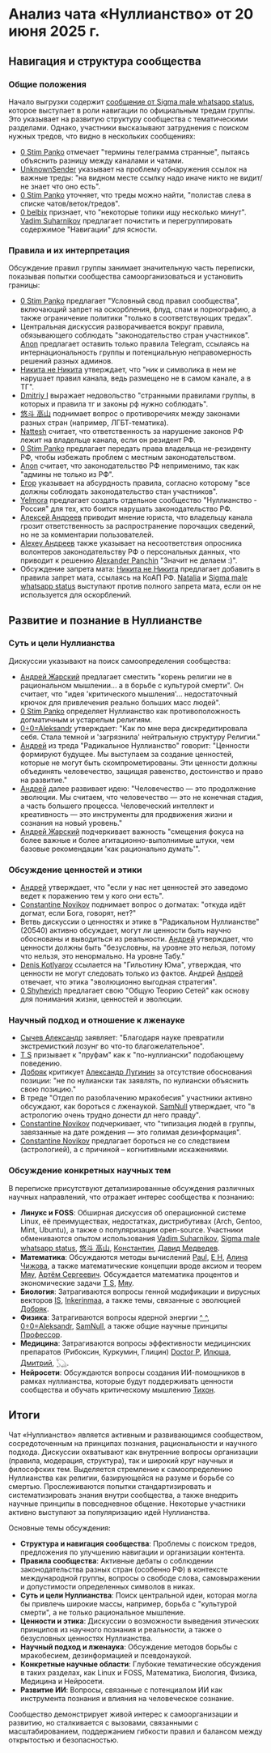 # Анализ чата «Нуллианство» от 20 июня 2025 г.

## Навигация и структура сообщества

### Общие положения
Начало выгрузки содержит [сообщение от Sigma male whatsapp status](https://t.me/NullianityNull/32144/51357), которое выступает в роли навигации по официальным тредам группы. Это указывает на развитую структуру сообщества с тематическими разделами. Однако, участники высказывают затруднения с поиском нужных тредов, что видно в нескольких сообщениях:
- [0 Stim Panko](https://t.me/NullianityNull/1/50020) отмечает "термины телеграмма странные", пытаясь объяснить разницу между каналами и чатами.
- [UnknownSender](https://t.me/NullianityNull/1/50157) указывает на проблему обнаружения ссылок на важные треды: "на видном месте ссылку надо иначе никто не видит/не знает что оно есть".
- [0 Stim Panko](https://t.me/NullianityNull/1/50168) уточняет, что треды можно найти, "полистав слева в списке чатов/веток/тредов".
- [0 belbix](https://t.me/NullianityNull/4551/49141) признает, что "некоторые топики ищу несколько минут".
[Vadim Suharnikov](https://t.me/NullianityNull/4551/49064) предлагает почистить и перегруппировать содержимое "Навигации" для ясности.

### Правила и их интерпретация
Обсуждение правил группы занимает значительную часть переписки, показывая попытки сообщества самоорганизоваться и установить границы:
- [0 Stim Panko](https://t.me/NullianityNull/1/49929) предлагает "Условный свод правил сообщества", включающий запрет на оскорбления, флуд, спам и порнографию, а также ограничение политики "только в соответствующих тредах".
- Центральная дискуссия разворачивается вокруг правила, обязывающего соблюдать "законодательство стран участников". [Anon](https://t.me/NullianityNull/1738/49484) предлагает оставить только правила Telegram, ссылаясь на интернациональность группы и потенциальную неправомерность решений разных админов.
- [Никита не Никита](https://t.me/NullianityNull/1738/49502) утверждает, что "ник и символика в нем не нарушает правил канала, ведь размещено не в самом канале, а в ТГ".
- [Dmitriy I](https://t.me/NullianityNull/1738/49556) выражает недовольство "странными правилами группы, в которых и правила тг и законы рф нужно соблюдать".
- [悠斗 高山](https://t.me/NullianityNull/1738/49561) поднимает вопрос о противоречиях между законами разных стран (например, ЛГБТ-тематика).
- [Nattesh](https://t.me/NullianityNull/1738/49570) считает, что ответственность за нарушение законов РФ лежит на владельце канала, если он резидент РФ.
- [0 Stim Panko](https://t.me/NullianityNull/1738/49597) предлагает передать права владельца не-резиденту РФ, чтобы избежать проблем с местным законодательством.
- [Anon](https://t.me/NullianityNull/1738/49614) считает, что законодательство РФ неприменимо, так как "админы не только из РФ".
- [Егор](https://t.me/NullianityNull/1738/49618) указывает на абсурдность правила, согласно которому "все должны соблюдать законодательство стан участников".
- [Yelmora](https://t.me/NullianityNull/1738/49625) предлагает создать отдельное сообщество "Нуллианство - Россия" для тех, кто боится нарушать законодательство РФ.
- [Алексей Андреев](https://t.me/NullianityNull/1738/50578) приводит мнение юриста, что владельцу канала грозит ответственность за распространение порочащих сведений, но не за комментарии пользователей.
- [Alexey Андреев](https://t.me/NullianityNull/1738/50815) также указывает на несоответствия опросника волонтеров законодательству РФ о персональных данных, что приводит к решению [Alexander Panchin](https://t.me/NullianityNull/1738/50874) "Значит не делаем :)".
- Обсуждение запрета мата: [Никита не Никита](https://t.me/NullianityNull/1738/52499) предлагает добавить в правила запрет мата, ссылаясь на КоАП РФ. [Natalia](https://t.me/NullianityNull/1738/52854) и [Sigma male whatsapp status](https://t.me/NullianityNull/4551/52646) выступают против полного запрета мата, если он не используется для оскорблений.

## Развитие и познание в Нуллианстве

### Суть и цели Нуллианства
Дискуссии указывают на поиск самоопределения сообщества:
- [Андрей Жарский](https://t.me/NullianityNull/1738/50671) предлагает сместить "корень религии не в рациональном мышлении... а в борьбе с культурой смерти". Он считает, что "идея 'критического мышления'... недостаточный крючок для привлечения реально больших масс людей".
- [0 Stim Panko](https://t.me/NullianityNull/1054/48488) определяет Нуллианство как противоположность догматичным и устарелым религиям.
- [0÷0=Aleksandr](https://t.me/NullianityNull/1054/50783) утверждает: "Как по мне вера дискредитировала себя. Стала темной и 'загрязнила' нейтральную структуру Религии."
- [Андрей](https://t.me/NullianityNull/20540/50085) из треда "Радикальное Нуллианство" говорит: "Ценности формируют будущее. Мы выступаем за создание ценностей, которые не могут быть скомпрометированы. Эти ценности должны объединять человечество, защищая равенство, достоинство и право на развитие."
- [Андрей](https://t.me/NullianityNull/20540/50183) далее развивает идею: "Человечество — это продолжение эволюции. Мы считаем, что человечество — это не конечная стадия, а часть большего процесса. Человеческий интеллект и креативность — это инструменты для продвижения жизни и сознания на новый уровень."
- [Андрей Жарский](https://t.me/NullianityNull/51839/53797) подчеркивает важность "смещения фокуса на более важные и более агитационно-выполнимые штуки, чем базовые рекомендации 'как рационально думать'".


### Обсуждение ценностей и этики
- [Андрей](https://t.me/NullianityNull/20540/50106) утверждает, что "если у нас нет ценностей это заведомо ведет к поражению тем у кого они есть".
- [Constantine Novikov](https://t.me/NullianityNull/20540/50264) поднимает вопрос о догматах: "откуда идёт догмат, если Бога, говорят, нет?"
- Ветвь дискуссии о ценностях и этике в "Радикальном Нуллианстве" (20540) активно обсуждает, могут ли ценности быть научно обоснованы и выводиться из реальности. [Андрей](https://t.me/NullianityNull/20540/50547) утверждает, что ценности должны быть "безусловны, на уровне это нельзя, потому что нельзя, это ненормально. На уровне Табу."
- [Denis Kotlyarov](https://t.me/NullianityNull/20540/50551) ссылается на "Гильотину Юма", утверждая, что ценности не могут следовать только из фактов. Андрей [Андрей](https://t.me/NullianityNull/20540/50639) отвечает, что этика "эволюционно выгодная стратегия".
- [0 Shyhevich](https://t.me/NullianityNull/20540/53200) предлагает свою "Общую Теорию Сетей" как основу для понимания жизни, ценностей и эволюции.


### Научный подход и отношение к лженауке
- [Сычев Александр](https://t.me/NullianityNull/1/48456) заявляет: "Благодаря науке превратили экстремисткий лозунг во что-то благожелательное".
- [T S](https://t.me/NullianityNull/1/49620) призывает к "пруфам" как к "по-нуллиански" подобающему поведению.
- [Добряк](https://t.me/NullianityNull/1/50136) критикует [Александр Лугинин](https://t.me/NullianityNull/1/50191) за отсутствие обоснования позиции: "не по нулиански так заявлять, по нулиански объяснить свою позицию."
- В треде "Отдел по разоблачению мракобесия" участники активно обсуждают, как бороться с лженаукой. [SamNull](https://t.me/NullianityNull/46149/48403) утверждает, что "в астрологию очень трудно донести дл него правду".
- [Constantine Novikov](https://t.me/NullianityNull/46149/48440) подчеркивает, что "типизация людей в группы, завязанные на дате рождения — это голимая дезинформация".
- [Constantine Novikov](https://t.me/NullianityNull/46149/48445) предлагает бороться не со следствием (астрологией), а с причиной – когнитивными искажениями.


### Обсуждение конкретных научных тем
В переписке присутствуют детализированные обсуждения различных научных направлений, что отражает интерес сообщества к познанию:
- **Линукс и FOSS**: Обширная дискуссия об операционной системе Linux, её преимуществах, недостатках, дистрибутивах (Arch, Gentoo, Mint, Ubuntu), а также о популяризации open-source. Участники обмениваются опытом использования [Vadim Suharnikov](https://t.me/NullianityNull/999/49136), [Sigma male whatsapp status](https://t.me/NullianityNull/999/50012), [悠斗 高山](https://t.me/NullianityNull/999/50889), [Константин](https://t.me/NullianityNull/999/51868), [Давид Медведев](https://t.me/NullianityNull/999/53283).
- **Математика**: Обсуждаются методы вычислений [Paul](https://t.me/NullianityNull/873/51003), [E H](https://t.me/NullianityNull/873/51212), [Алина Чижова](https://t.me/NullianityNull/873/51334), а также математические концепции вроде аксиом и теорем [Мяу](https://t.me/NullianityNull/873/51953), [Артём Сергеевич](https://t.me/NullianityNull/873/53398). Обсуждается математика процентов и экономические задачи [T S](https://t.me/NullianityNull/873/52252), [Мяу](https://t.me/NullianityNull/873/52661).
- **Биология**: Затрагиваются вопросы генной модификации и вирусных векторов [IS](https://t.me/NullianityNull/909/48317), [Inkerinmaa](https://t.me/NullianityNull/909/48325), а также темы, связанные с эволюцией [Добряк](https://t.me/NullianityNull/909/48365).
- **Физика**: Затрагиваются вопросы ядерной энергии [^ ^](https://t.me/NullianityNull/933/51388), [0÷0=Aleksandr](https://t.me/NullianityNull/933/51437), [SamNull](https://t.me/NullianityNull/933/52828), а также общие научные принципы [Профессор](https://t.me/NullianityNull/854/52749).
- **Медицина**: Затрагиваются вопросы эффективности медицинских препаратов (Рибоксин, Куркумин, Глицин) [Doctor P](https://t.me/NullianityNull/2239/48500), [Илюша](https://t.me/NullianityNull/2239/48621), [Дмитрий](https://t.me/NullianityNull/2239/53696), [𓆏](https://t.me/NullianityNull/2239/54788).
- **Нейросети**: Обсуждаются вопросы создания ИИ-помощников в рамках нуллианства, которые будут поддерживать ценности сообщества и обучать критическому мышлению [Тихон](https://t.me/NullianityNull/1738/55496).

## Итоги

Чат «Нуллианство» является активным и развивающимся сообществом, сосредоточенным на принципах познания, рациональности и научного подхода. Дискуссии охватывают как внутренние вопросы организации (правила, модерация, структура), так и широкий круг научных и философских тем. Выделяется стремление к самоопределению Нуллианства как религии, базирующейся на разуме и борьбе со смертью. Прослеживаются попытки стандартизировать и систематизировать знания внутри сообщества, а также внедрить научные принципы в повседневное общение. Некоторые участники активно выступают за популяризацию идей Нуллианства.

Основные темы обсуждения:

- **Структура и навигация сообщества**: Проблемы с поиском тредов, предложения по улучшению навигации и организации контента.
- **Правила сообщества**: Активные дебаты о соблюдении законодательства разных стран (особенно РФ) в контексте международной группы, вопросы о свободе слова, самовыражении и допустимости определенных символов в никах.
- **Суть и цели Нуллианства**: Поиск центральной идеи, которая могла бы привлечь широкие массы, например, борьба с "культурой смерти", а не только рациональное мышление.
- **Ценности и этика**: Дискуссии о возможности выведения этических принципов из научного познания и реальности, а также о безусловных ценностях Нуллианства.
- **Научный подход и лженаука**: Обсуждение методов борьбы с мракобесием, дезинформацией и псевдонаукой.
- **Конкретные научные области**: Глубокие тематические обсуждения в таких разделах, как Linux и FOSS, Математика, Биология, Физика, Медицина и Нейросети.
- **Развитие ИИ**: Вопросы, связанные с потенциалом ИИ как инструмента познания и влияния на человеческое сознание.

Сообщество демонстрирует живой интерес к самоорганизации и развитию, но сталкивается с вызовами, связанными с масштабированием, поддержанием гибкости правил и балансом между открытостью и безопасностью.
